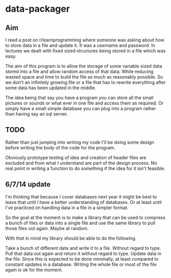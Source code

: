 data-packager
===============


Aim
---------------

I read a post on r/learnprogramming where someone was asking about how to store data in a file and update it. It was a username and password. In lectures we dealt with fixed sized structures being stored in a file which was easy.

The aim of this program is to allow the storage of some variable sized data stored into a file and allow random access of that data. While reducing wasted space and time to build the file as much as reasonably possible. So we don't an infinitely growing file or a file that has to rewrite everything after some data has been updated in the middle.

The idea being that say you have a program you can store all the small pictures or sounds or what ever in one file and access them as required. Or simply have a small simple database you can plug into a program rather than having say an sql server.

TODO
---------------

Rather than just jumping into writing my code I'll be doing some design before writing the body of the code for the program.

Obviously prototype testing of idea and creation of header files are excluded and from what I understand are part of the design process. No real point in writing a function to do something if the idea for it isn't feasible.

6/7/14 update
---------------

I'm thinking that because I cover databases next year it might be best to leave that until I have a better understanding of databases. Or at least until I've practiced on handling data in a file in a simpler format.

So the goal at the moment is to make a library that can be used to compress a bunch of files or data into a single file and use the same library to pull those files out again. Maybe at random.

With that in mind my library should be able to do the following.

Take a bunch of different data and write it to a file. Without regard to type.
Pull that data out again and return it without regard to type.
Update data in the file. Since this is expected to be done minimally, at least compared to constant updates in a database. Writing the whole file or most of the file again is ok for the moment.
